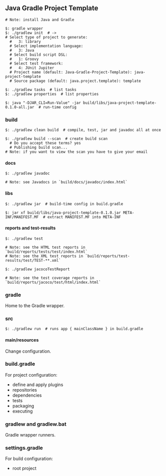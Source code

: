 ## Java Gradle Project Template

```
# Note: install Java and Gradle

$: gradle wrapper
$: ./gradlew init  # ->
# Select type of project to generate:
  #   3: library
  # Select implementation language:
  #   3: Java
  # Select build script DSL:
  #   1: Groovy
  # Select test framework:
  #   4: JUnit Jupiter
  # Project name (default: Java-Gradle-Project-Template): java-project-template
  # Source package (default: java.project.template): template
```

```
$: ./gradlew tasks  # list tasks
$: ./gradlew properties  # list properties
```

```
$: java "-DJAR_CLI=Run-Value" -jar build/libs/java-project-template-0.1.0-all.jar  # run-time config
```

### build

```
$: ./gradlew clean build  # compile, test, jar and javadoc all at once
```

```
$: ./gradlew build --scan  # create build scan
  # Do you accept these terms? yes
  # Publishing build scan...
# Note: if you want to view the scan you have to give your email
```

#### docs

```
$: ./gradlew javadoc
```

```
# Note: see Javadocs in `build/docs/javadoc/index.html`
```

#### libs

```
$: ./gradlew jar  # build-time config in build.gradle
```
```
$: jar xf build/libs/java-project-template-0.1.0.jar META-INF/MANIFEST.MF  # extract MANIFEST.MF into META-INF
```

#### reports and test-results

```
$: ./gradlew test

# Note: see the HTML test reports in `build/reports/tests/test/index.html`
# Note: see the XML test reports in `build/reports/test-results/test/TEST-**.xml`
```

```
$: ./gradlew jacocoTestReport

# Note: see the test coverage reports in `build/reports/jacoco/test/html/index.html`
```

### gradle

Home to the Gradle wrapper.  

### src

```
$: ./gradlew run  # runs app { mainClassName } in build.gradle
```

#### main/resources

Change configuration.  

### build.gradle

For project configuration:
* define and apply plugins
* repositories
* dependencies
* tests
* packaging
* executing

### gradlew and gradlew.bat

Gradle wrapper runners.  

### settings.gradle

For build configuration:
* root project
